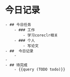 # 今日记录
	- ## 今日任务
		- ### 工作
			- 学习coreclr相关
		- ### 个人
			- 写论文
	- ##  今日记录
		-
	-
	- ## 待完成
		- {{query (TODO todo)}}